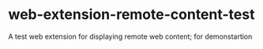 # web-extension-remote-content-test
A test web extension for displaying remote web content; for demonstartion
